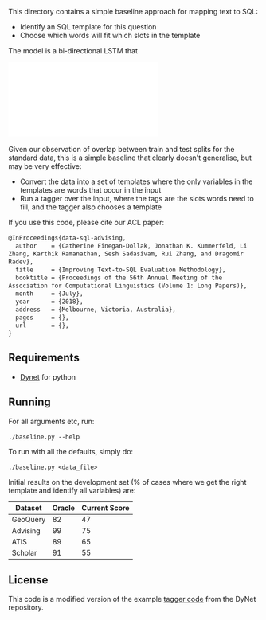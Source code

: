 This directory contains a simple baseline approach for mapping text to SQL:

- Identify an SQL template for this question
- Choose which words will fit which slots in the template

The model is a bi-directional LSTM that

![Image of model structure](./model.pdf)

Given our observation of overlap between train and test splits for the standard data, this is a simple baseline that clearly doesn't generalise, but may be very effective:

- Convert the data into a set of templates where the only variables in the templates are words that occur in the input
- Run a tagger over the input, where the tags are the slots words need to fill, and the tagger also chooses a template

If you use this code, please cite our ACL paper:

```TeX
@InProceedings{data-sql-advising,
  author    = {Catherine Finegan-Dollak, Jonathan K. Kummerfeld, Li Zhang, Karthik Ramanathan, Sesh Sadasivam, Rui Zhang, and Dragomir Radev},
  title     = {Improving Text-to-SQL Evaluation Methodology},
  booktitle = {Proceedings of the 56th Annual Meeting of the Association for Computational Linguistics (Volume 1: Long Papers)},
  month     = {July},
  year      = {2018},
  address   = {Melbourne, Victoria, Australia},
  pages     = {},
  url       = {},
}
```


## Requirements

- [Dynet](dynet.readthedocs.io) for python

## Running

For all arguments etc, run:

```
./baseline.py --help
```

To run with all the defaults, simply do:

```
./baseline.py <data_file>
```

Initial results on the development set (% of cases where we get the right template and identify all variables) are:

Dataset  | Oracle | Current Score
-------- | ------ | ------
GeoQuery | 82     | 47
Advising | 99     | 75
ATIS     | 89     | 65
Scholar  | 91     | 55

## License

This code is a modified version of the example [tagger code](https://github.com/clab/dynet/blob/master/examples/tagger/bilstmtagger.py) from the DyNet repository.

